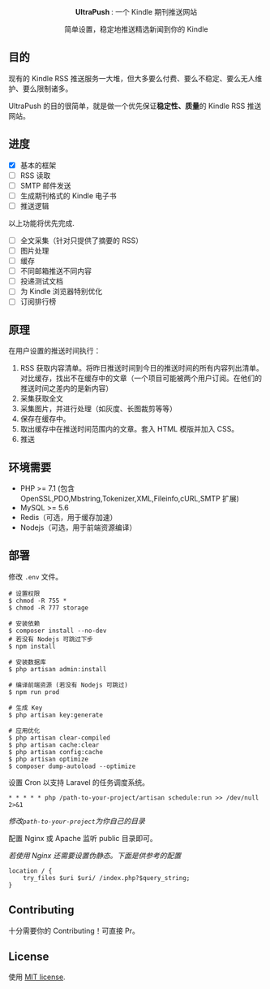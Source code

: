 <p align="center"><b> UltraPush </b>: 一个 Kindle 期刊推送网站</p>

<p align="center">简单设置，稳定地推送精选新闻到你的 Kindle</p>

## 目的

现有的 Kindle RSS 推送服务一大堆，但大多要么付费、要么不稳定、要么无人维护、要么限制诸多。

UltraPush 的目的很简单，就是做一个优先保证**稳定性、质量**的 Kindle RSS 推送网站。

## 进度

- [x] 基本的框架
- [ ] RSS 读取
- [ ] SMTP 邮件发送
- [ ] 生成期刊格式的 Kindle 电子书
- [ ] 推送逻辑

以上功能将优先完成.

- [ ] 全文采集（针对只提供了摘要的 RSS）
- [ ] 图片处理
- [ ] 缓存
- [ ] 不同邮箱推送不同内容
- [ ] 投递测试文档
- [ ] 为 Kindle 浏览器特别优化
- [ ] 订阅排行榜

## 原理

在用户设置的推送时间执行：

1. RSS 获取内容清单。将昨日推送时间到今日的推送时间的所有内容列出清单。对比缓存，找出不在缓存中的文章（一个项目可能被两个用户订阅。在他们的推送时间之差内的是新内容）
2. 采集获取全文
3. 采集图片，并进行处理（如灰度、长图裁剪等等）
4. 保存在缓存中。
5. 取出缓存中在推送时间范围内的文章。套入 HTML 模版并加入 CSS。
6. 推送

## 环境需要

 - PHP >= 7.1 (包含 OpenSSL,PDO,Mbstring,Tokenizer,XML,Fileinfo,cURL,SMTP 扩展)
 - MySQL >= 5.6
 - Redis（可选，用于缓存加速）
 - Nodejs（可选，用于前端资源编译）

## 部署

修改 `.env` 文件。

```
# 设置权限
$ chmod -R 755 *
$ chmod -R 777 storage

# 安装依赖
$ composer install --no-dev
# 若没有 Nodejs 可跳过下步
$ npm install

# 安装数据库
$ php artisan admin:install

# 编译前端资源 (若没有 Nodejs 可跳过)
$ npm run prod

# 生成 Key
$ php artisan key:generate

# 应用优化
$ php artisan clear-compiled
$ php artisan cache:clear
$ php artisan config:cache
$ php artisan optimize
$ composer dump-autoload --optimize
```

设置 Cron 以支持 Laravel 的任务调度系统。

`* * * * * php /path-to-your-project/artisan schedule:run >> /dev/null 2>&1`

*修改`path-to-your-project`为你自己的目录*

配置 Nginx 或 Apache 监听 public 目录即可。

*若使用 Nginx 还需要设置伪静态。下面是供参考的配置*

```
location / {
    try_files $uri $uri/ /index.php?$query_string;
}
```

## Contributing

十分需要你的 Contributing！可直接 Pr。

## License

使用 [MIT license](https://opensource.org/licenses/MIT).
